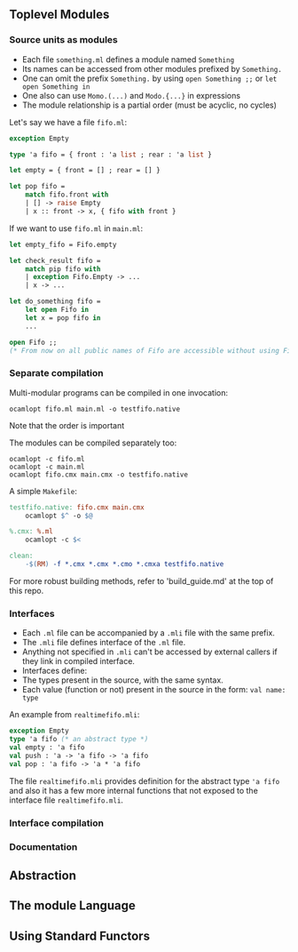 ## Toplevel Modules

### Source units as modules

* Each file `something.ml` defines a module named `Something`
* Its names can be accessed from other modules prefixed by `Something.`
* One can omit the prefix `Something.` by using `open Something ;;` or `let open Something in`
* One also can use `Momo.(...)` and `Modo.{...}` in expressions
* The module relationship is a partial order (must be acyclic, no cycles)

Let's say we have a file `fifo.ml`:

```ocaml
exception Empty

type 'a fifo = { front : 'a list ; rear : 'a list }

let empty = { front = [] ; rear = [] }

let pop fifo =
    match fifo.front with
    | [] -> raise Empty
    | x :: front -> x, { fifo with front }
```

If we want to use `fifo.ml` in `main.ml`:

```ocaml
let empty_fifo = Fifo.empty

let check_result fifo =
    match pip fifo with
    | exception Fifo.Empty -> ...
    | x -> ...

let do_something fifo =
    let open Fifo in
    let x = pop fifo in
    ...

open Fifo ;;
(* From now on all public names of Fifo are accessible without using Fifo. prefix *)
```

### Separate compilation

Multi-modular programs can be compiled in one invocation:

`ocamlopt fifo.ml main.ml -o testfifo.native`

Note that the order is important

The modules can be compiled separately too:

```
ocamlopt -c fifo.ml
ocamlopt -c main.ml
ocamlopt fifo.cmx main.cmx -o testfifo.native
```

A simple `Makefile`:

```Makefile
testfifo.native: fifo.cmx main.cmx
    ocamlopt $^ -o $@

%.cmx: %.ml
    ocamlopt -c $<

clean:
    -$(RM) -f *.cmx *.cmx *.cmo *.cmxa testfifo.native
```

For more robust building methods, refer to 'build_guide.md' at the top of this repo.

### Interfaces

* Each `.ml` file can be accompanied by a `.mli` file with the same prefix.
* The `.mli` file defines interface of the `.ml` file.
* Anything not specified in `.mli` can't be accessed by external callers if they link in compiled interface.
* Interfaces define:
 * The types present in the source, with the same syntax.
 * Each value (function or not) present in the source in the form: `val name: type`

An example from `realtimefifo.mli`:

```ocaml
exception Empty
type 'a fifo (* an abstract type *)
val empty : 'a fifo
val push : 'a -> 'a fifo -> 'a fifo
val pop : 'a fifo -> 'a * 'a fifo
```

The file `realtimefifo.mli` provides definition for the abstract type `'a fifo` and also it has a few more internal functions that not exposed to the interface file `realtimefifo.mli`.

### Interface compilation

### Documentation

## Abstraction

## The module Language

## Using Standard Functors

